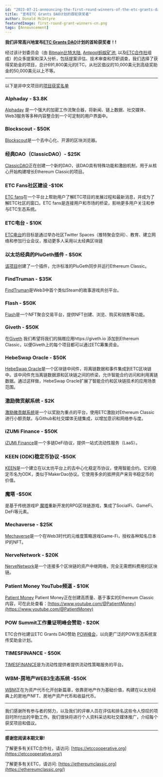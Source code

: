 ```yaml
---
id: "2023-07-21-announcing-the-first-round-winners-of-the-etc-grants-dao-program-cn"
title: "宣布ETC Grants DAO计划的首轮获奖者"
author: Donald McIntyre
featuredImage: first-round-grant-winners-cn.png
tags: [Announcement]
---
```


**我们非常高兴地宣布[ETC Grants DAO](https://etcgrantsdao.io/)计划的首轮获奖者！!**

经过该计划委员会（由 [Bitmain比特大陆](https://www.bitmain.com/), [Antpool蚂蚁矿池](https://www.antpool.com), 以及[ETC合作社](https://etccooperative.org/)组成）的众多提案和深入分析，包括提案评估、技术审查和尽职调查，我们选择了获得奖助金的项目，总计691,800美元的ETC，从社区倡议的10,000美元到高级奖助金的50,000美元以上不等。

---

以下是非中文项目的[项目获奖名单](https://etcgrants.softr.app/projects-list-funded-zh)

### Alphaday - $3.8K

[Alphaday](https://etcgrants.softr.app/project-details-zh?recordId=recFXsxD1gSPBC6ab) 是一个强大的加密工作流聚合器，将新闻、链上数据、社交媒体、Web3服务等多种内容整合到一个可定制的用户界面中。

### Blockscout - $50K

[Blockscout](https://etcgrants.softr.app/project-details-zh?recordId=recF2ZgRGBCNbg8KL)是一个去中心化、开源的区块浏览器。

### 经典DAO（ClassicDAO）- $25K

[ClassicDAO](https://etcgrants.softr.app/project-details-zh?recordId=recZ9rnWBcmTO6FYj)正在创建一个新的DAO，该DAO具有特殊功能和激励机制，用于从核心开始构建增长Ethereum Classic的项目。

### ETC Fans社区建设 -$10K

[ETC fans](https://etcgrants.softr.app/project-details-zh?recordId=recr0eMr29BldNctN)在一个平台上帮助用户了解ETC项目的发展过程和最新消息，并成为了解ETC社区的窗口。ETC fans是连接用户和市场的桥梁，影响更多用户关注和参与ETC生态系统。

### ETC电台 - $10K

[ETC电台](https://etcgrants.softr.app/project-details-review-zh?recordId=recQfTCd5Idu96HrC)的目标是通过举办社区Twitter Spaces（推特聚会空间）、教育、建立网络和参加行业会议，推动更多人采用以太经典区块链

### 以太坊经典的PluGeth插件 - $50K

[该项目](https://etcgrants.softr.app/project-details-zh?recordId=recOpSvgpRDDBPuJ8)创建了一个插件，允许标准的PluGeth同步并运行Ethereum Classic。

### FindTruman - $35K

[FindTruman](https://etcgrants.softr.app/project-details-zh?recordId=recojDDyWm6un7bv7)是Web3中首个类似Steam的故事游戏共创平台。

### Flash - $50K

[Flash](https://etcgrants.softr.app/project-details-zh?recordId=recHCbzYkaOlfFUpS)是一个NFT聚合交易平台，提供NFT创建、浏览、购买和销售等功能。

### Giveth - $50K

在[Giveth](https://etcgrants.softr.app/project-details-zh?recordId=recNgFDKdD1K7XSZ1) 我们希望将我们的捐赠应用https://giveth.io 添加到Ethereum Classic，以便Giveth上的每个项目都可以通过ETC筹集资金。

### HebeSwap Oracle - $50K

[HebeSwap Oracle](https://etcgrants.softr.app/project-details-zh?recordId=recawTYlPRP0Ntkwz)是一个区块链中间件，将离链数据和事件集成到ETC区块链中。该中间件充当离链数据源和区块链之间的桥梁，允许智能合约访问和利用离链数据。通过这样做，HebeSwap Oracle扩展了智能合约和区块链技术的应用场景范围。

### 激励微贡献系统 - $2K

[激励微贡献系统](https://etcgrants.softr.app/project-details-zh?recordId=recUjRAqrz5WJTixw)是一个以奖励为重点的平台，使用ETC激励对Ethereum Classic进行小额贡献，与Github和社交媒体无缝集成，以增加意识和网络参与度。

### iZUMi Finance - $50K

[iZUMi Finance](https://etcgrants.softr.app/project-details-zh?recordId=recAgWpIfely1Btoc)是一个多链DeFi协议，提供一站式流动性服务（LaaS）。

### KEEN (ODK)稳定币协议 -$50K

[KEEN](https://etcgrants.softr.app/project-details-zh?recordId=recoXCg2UoyzxDEfP)是一个建立在以太坊平台上的去中心化稳定币协议，使用智能合约。它的稳定币名为ODK，类似于MakerDao协议。它使用多余的抵押资产来背书稳定币的价值。

### 魔塔 -$50K

是基于传统游戏IP [魔塔](https://etcgrants.softr.app/project-details-zh?recordId=recnw4j7BP3XQHZr5)重新开发的RPG区块链游戏，集成了SocialFi、GameFi、DeFi等元素。

### Mechaverse - $25K

[Mechaverse](https://etcgrants.softr.app/project-details-zh?recordId=recSTW5H2tIpI8RQo)是一个在Web3时代的元维度策略游戏Game-Fi，授权各种知名日本IP的NFT。

### NerveNetwork - $20K

[NerveNetwork](https://etcgrants.softr.app/project-details-zh?recordId=recX5SnfUaW7StHiq)是一个连接多个区块链的资产中继网络，完全无需燃料费用的区块链。

### Patient Money YouTube频道 - $10K

[Patient Money](https://etcgrants.softr.app/project-details-zh?recordId=recrLz0lwuMbwD23o)
Patient Money正在创建高质量、基于事实的Ethereum Classic内容，可在此处查看：[https://www.youtube.com/@PatientMoney](https://www.youtube.com/@PatientMoney)

### POW Summit工作量证明峰会赞助 - $20K

ETC合作社建议ETC Grants DAO赞助 [POW峰会](https://etcgrants.softr.app/project-details-zh?recordId=recHBC1GES5DpKSPF)，以向更广泛的POW生态系统宣传奖助金计划。

### TIMESFINANCE - $50K

[TIMESFINANCE](https://etcgrants.softr.app/project-details-en?recordId=rec5OBQ30NPbq30b8)是为流动性提供者提供流动性策略服务的平台。

### WBM-房地产WEB3生态系统 -$50K

[WBM](https://etcgrants.softr.app/project-details-zh?recordId=recA9y80KIuXXRFhN)正在为资产代币化开创新篇章，依靠房地产作为基础价值，构建在以太坊经典上的房地产NFT、房地产资产代币和收益代币。

---

我们感谢所有参与者的努力，以及我们的评审人员在评估和排名这些令人惊叹的项目时所付出的辛勤工作。我们很快将进行个人资料采访和社交媒体推广，介绍每个获奖项目和倡议。

---

**感谢您阅读本期文章!**

了解更多有关ETC合作社，请访问:  [https://etccooperative.org](https://etccooperative.org/)

了解更多有关ETC，请访问:  [https://ethereumclassic.org](https://ethereumclassic.org/)

